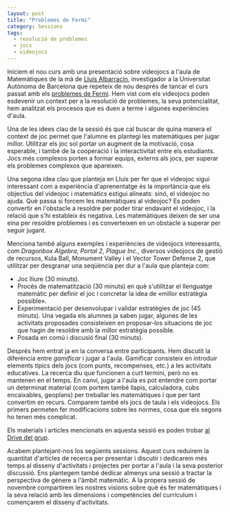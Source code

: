 ```yaml
---
layout: post
title: "Problemes de Fermi"
category: Sessions
tags:
  - resolució de problemes
  - jocs
  - videojocs
---
```


Iniciem el nou curs amb una presentació sobre videojocs a l'aula de Matemàtiques de la mà de [Lluís Albarracín](https://gent.uab.cat/lluisalbarracin/ca), investigador a la Universitat Autònoma de Barcelona que repeteix de nou després de tancar el curs passat amb els [problemes de Fermi](https://grup-rema.github.io/sessions/2021/05/31/Problemes-de-Fermi.html). Hem vist com els videojocs poden esdevenir un context per a la resolució de problemes, la seva potencialitat, hem analitzat els procesos que es duen a terme i algunes experiències d'aula.

Una de les idees clau de la sessió és que cal buscar de quina manera el context de joc permet que l'alumne es plantegi les matemàtiques per jugar millor. Utilitzar els joc sol portar un augment de la motivació, cosa esperable, i també de la cooperació i la interactivitat entre els estudiants. Jocs més complexos porten a formar equips, externs als jocs, per superar els problemes complexos que apareixen.

Una segona idea clau que planteja en Lluís per fer que el videojoc sigui interessant com a experiència d'aprenentatge és la importància que els objectius del videojoc i matemàtics estigui alineats: sinó, el videojoc no ajuda. Què passa si forcem les matemàtiques al videojoc? Es poden convertir en l'obstacle a resoldre per poder tirar endavant el videojoc, i la relació que s'hi estableix és negativa. Les matemàtiques deixen de ser una eina per resoldre problemes i es converteixen en un obstacle a superar per seguir jugant.

Menciona també alguns exemples i experiències de videojocs interessants, com _Dragonbox Algebra_, _Portal 2_, _Plague Inc._, diversos videojocs de gestió de recursos, Kula Ball, Monument Valley i el Vector Tower Defense 2, que utilitzar per desgranar una seqüència per dur a l'aula que planteja com:

- Joc lliure (30 minuts).
- Procés de matematització (30 minuts) en què s'utilitzar el llenguatge matemàtic per definir el joc i concretar la idea de «millor estratègia possible».
- Experimentació per desenvolupar i validar estratègies de joc (45 minuts). Una vegada els alumnes ja saben jugar, algunes de les activitats proposades consisteixen en proposar-los situacions de joc que hagin de resoldre amb la millor estratègia possible.
- Posada en comú i discusió final (30 minuts).

Després hem entrat ja en la conversa entre participants. Hem discutit la diferència entre _gamificar_ i jugar a l'aula. Gamificar consisteix en introduir elements típics dels jocs (com punts, recompenses, etc.) a les activitats educatives. La recerca diu que funcionen a curt termini, però no es mantenen en el temps. En canvi, jugar a l'aula es pot entendre com portar un determinat material (com portem també llapis, calculadora, cubs encaixables, geoplans) per treballar les matemàtiques i que per tant convertim en recurs. Comparem també els jocs de taula i els videojocs. Els primers permeten fer modificacions sobre les normes, cosa que els segons ho tenen més complicat.

Els materials i articles mencionats en aquesta sessió es poden trobar [al Drive del grup](https://drive.google.com/drive/u/1/folders/1Rm16YAW5xhPjoaaC9EyH9UwNgWNPqgxU).

Acabem plantejant-nos los següents sessions. Aquest curs reduirem la quantitat d'articles de recerca per presentar i discutir i dedicarem més temps al disseny d'activitats i projectes per portar a l'aula i la seva posterior discussió. Ens plantegem també dedicar almenys una sessió a tractar la perspectiva de gènere a l'àmbit matemàtic. A la propera sessió de novembre compartirem les nostres visions sobre què és fer matemàtiques i la seva relació amb les dimensions i competències del currículum i començarem el disseny d'activitats.
